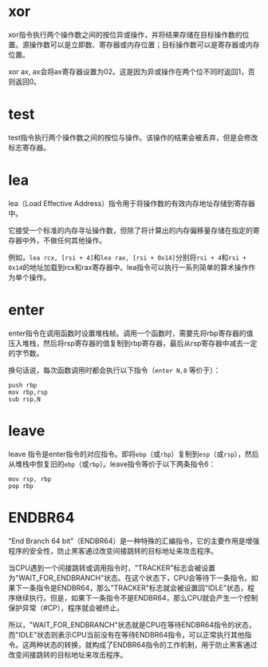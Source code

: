 # xor

xor指令执行两个操作数之间的按位异或操作，并将结果存储在目标操作数的位置。源操作数可以是立即数、寄存器或内存位置；目标操作数可以是寄存器或内存位置。



xor ax, ax会将ax寄存器设置为02。这是因为异或操作在两个位不同时返回1，否则返回0。



# test

test指令执行两个操作数之间的按位与操作。该操作的结果会被丢弃，但是会修改标志寄存器。



# lea

lea（Load Effective Address）指令用于将操作数的有效内存地址存储到寄存器中。

它接受一个标准的内存寻址操作数，但除了将计算出的内存偏移量存储在指定的寄存器中外，不做任何其他操作。

例如，`lea rcx, [rsi + 4]`和`lea rax, [rsi + 0x14]`分别将`rsi + 4`和`rsi + 0x14`的地址加载到rcx和rax寄存器中。lea指令可以执行一系列简单的算术操作作为单个操作。



# enter

enter指令在调用函数时设置堆栈帧。调用一个函数时，需要先将rbp寄存器的值压入堆栈，然后将rsp寄存器的值复制到rbp寄存器，最后从rsp寄存器中减去一定的字节数。

换句话说，每次函数调用时都会执行以下指令（`enter N,0` 等价于）：

```
push rbp
mov rbp,rsp
sub rsp,N
```



# leave

leave 指令是enter指令的对应指令。即将`ebp`（或`rbp`）复制到`esp`（或`rsp`），然后从堆栈中恢复旧的`ebp`（或`rbp`）。leave指令等价于以下两条指令6：

```
mov rsp, rbp
pop rbp
```





# ENDBR64

“End Branch 64 bit”（ENDBR64）是一种特殊的汇编指令，它的主要作用是增强程序的安全性，防止黑客通过改变间接跳转的目标地址来攻击程序。

当CPU遇到一个间接跳转或调用指令时，"TRACKER"标志会被设置为"WAIT_FOR_ENDBRANCH"状态。在这个状态下，CPU会等待下一条指令。如果下一条指令是ENDBR64，那么"TRACKER"标志就会被设置回"IDLE"状态，程序继续执行。但是，如果下一条指令不是ENDBR64，那么CPU就会产生一个控制保护异常（#CP），程序就会被终止。

所以，"WAIT_FOR_ENDBRANCH"状态就是CPU在等待ENDBR64指令的状态，而"IDLE"状态则表示CPU当前没有在等待ENDBR64指令，可以正常执行其他指令。这两种状态的转换，就构成了ENDBR64指令的工作机制，用于防止黑客通过改变间接跳转的目标地址来攻击程序。